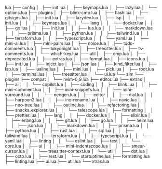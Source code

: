 lua
├── config
│   ├── init.lua
│   ├── keymaps.lua
│   ├── lazy.lua
│   └── options.lua
├── plugins
│   ├── blink-cmp.lua
│   ├── flash.lua
│   ├── gitsigns.lua
│   ├── init.lua
│   ├── lazydev.lua
│   ├── lsp
│   │   ├── init.lua
│   │   ├── keymaps.lua
│   │   └── lang
│   │       ├── docker.lua
│   │       ├── go.lua
│   │       ├── init.lua
│   │       ├── lua.lua
│   │       ├── markdown.lua
│   │       ├── prisma.lua
│   │       ├── python.lua
│   │       ├── tailwind.lua
│   │       ├── terraform.lua
│   │       ├── typescript.lua
│   │       └── yaml.lua
│   ├── mini-ai.lua
│   ├── mini-pairs.lua
│   ├── noice.lua
│   ├── todo-comments.lua
│   ├── tokyonight.lua
│   ├── treesitter.lua
│   ├── ts-comments.lua
│   └── which-key.lua
├── util
│   ├── cmp.lua
│   ├── deprecated.lua
│   ├── extras.lua
│   ├── format.lua
│   ├── icons.lua
│   ├── init.lua
│   ├── inject.lua
│   ├── json.lua
│   ├── kind_filter.lua
│   ├── lsp.lua
│   ├── lualine.lua
│   ├── mini.lua
│   ├── pick.lua
│   ├── root.lua
│   ├── terminal.lua
│   ├── treesitter.lua
│   └── ui.lua
└── zim
    └── plugins
        ├── compat
        │   └── nvim-0_9.lua
        ├── editor.lua
        ├── extras
        │   ├── ai
        │   │   └── copilot.lua
        │   ├── coding
        │   │   ├── blink.lua
        │   │   ├── mini-comment.lua
        │   │   ├── mini-snippets.lua
        │   │   ├── mini-surround.lua
        │   │   └── neogen.lua
        │   ├── editor
        │   │   ├── dial.lua
        │   │   ├── harpoon2.lua
        │   │   ├── inc-rename.lua
        │   │   ├── navic.lua
        │   │   ├── neo-tree.lua
        │   │   ├── outline.lua
        │   │   ├── refactoring.lua
        │   │   ├── snacks_explorer.lua
        │   │   └── telescope.lua
        │   ├── formatting
        │   │   └── prettier.lua
        │   ├── lang
        │   │   ├── docker.lua
        │   │   ├── elixir.lua
        │   │   ├── erlang.lua
        │   │   ├── git.lua
        │   │   ├── go.lua
        │   │   ├── helm.lua
        │   │   ├── json.lua
        │   │   ├── markdown.lua
        │   │   ├── prisma.lua
        │   │   ├── python.lua
        │   │   ├── rust.lua
        │   │   ├── sql.lua
        │   │   ├── tailwind.lua
        │   │   ├── terraform.lua
        │   │   ├── typescript.lua
        │   │   └── yaml.lua
        │   ├── linting
        │   │   └── eslint.lua
        │   ├── test
        │   │   └── core.lua
        │   ├── ui
        │   │   ├── mini-indentscope.lua
        │   │   ├── smear-cursor.lua
        │   │   └── treesitter-context.lua
        │   └── util
        │       ├── dot.lua
        │       ├── octo.lua
        │       ├── rest.lua
        │       └── startuptime.lua
        ├── formatting.lua
        ├── linting.lua
        ├── ui.lua
        ├── util.lua
        └── xtras.lua
